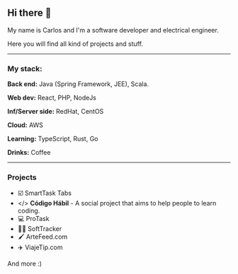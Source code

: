 ## Hi there 👋

My name is Carlos and I'm a software developer and electrical engineer.

Here you will find all kind of projects and stuff.

*** 

### My stack:

**Back end:** Java (Spring Framework, JEE), Scala.

**Web dev:** React, PHP, NodeJs

**Inf/Server side:** RedHat, CentOS

**Cloud:** AWS

**Learning:** TypeScript, Rust, Go

**Drinks:** Coffee

***

### Projects
- ☑️ SmartTask Tabs  
- </> **Código Hábil** - A social project that aims to help people to learn coding.
- 💻 ProTask
- 👨‍💻  SoftTracker
- 🖌  ArteFeed.com
- ✈️  ViajeTip.com

And more :)
